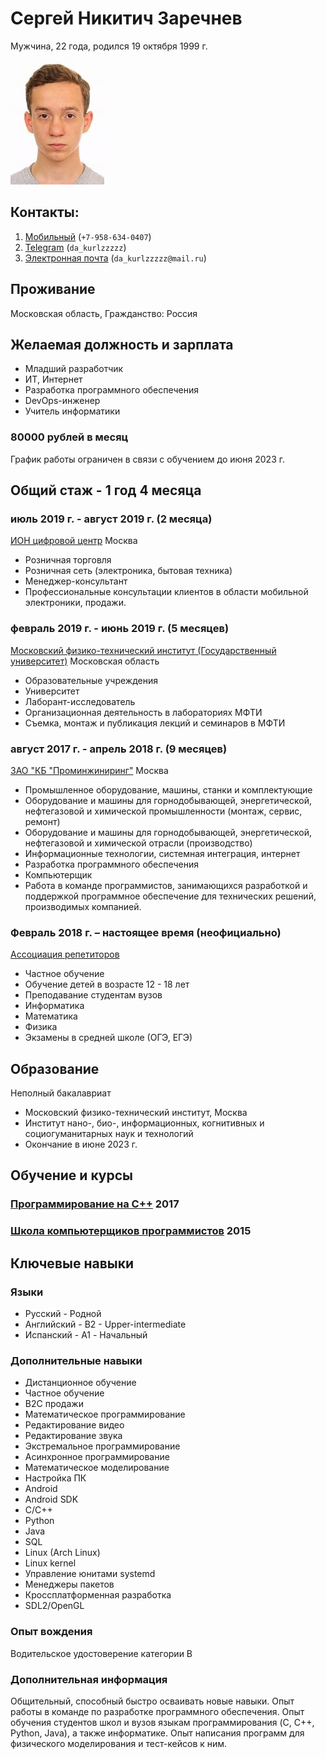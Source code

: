 # Сергей Никитич Заречнев

Мужчина, 22 года, родился 19 октября 1999 г.

![Фото](face.jpeg)

## Контакты:

1. [Мобильный](тел.:+7-958-634-0407) (`+7-958-634-0407`)
2. [Telegram](https://t.me/da_kurlzzzzz) (`da_kurlzzzzz`)
3. [Электронная почта](mailto:da_kurlzzzzz@mail.ru) (`da_kurlzzzzz@mail.ru`)

## Проживание

Московская область, Гражданство: Россия

## Желаемая должность и зарплата

* Младший разработчик
* ИТ, Интернет
* Разработка программного обеспечения
* DevOps-инженер
* Учитель информатики

### 80000 рублей в месяц

График работы ограничен в связи с обучением до июня 2023 г.

## Общий стаж - 1 год 4 месяца

### июль 2019 г. - август 2019 г. (2 месяца)

[ИОН цифровой центр](https://ноу-хау.рф/) Москва

* Розничная торговля
* Розничная сеть (электроника, бытовая техника)
* Менеджер-консультант
* Профессиональные консультации клиентов в области мобильной электроники,
  продажи.

### февраль 2019 г. - июнь 2019 г. (5 месяцев)

[Московский физико-технический институт (Государственный
университет)](https://mipt.ru) Московская область

* Образовательные учреждения
* Университет
* Лаборант-исследователь
* Организационная деятельность в лабораториях МФТИ
* Съемка, монтаж и публикация лекций и семинаров в МФТИ

### август 2017 г. - апрель 2018 г. (9 месяцев)

[ЗАО "КБ "Проминжиниринг"](https://www.tpstrogino.ru/residents/84) Москва

* Промышленное оборудование, машины, станки и комплектующие
* Оборудование и машины для горнодобывающей, энергетической, нефтегазовой и
  химической промышленности (монтаж, сервис, ремонт)
* Оборудование и машины для горнодобывающей, энергетической, нефтегазовой и
  химической отрасли (производство)
* Информационные технологии, системная интеграция, интернет
* Разработка программного обеспечения
* Компьютерщик
* Работа в команде программистов, занимающихся разработкой и поддержкой
  программное обеспечение для технических решений, производимых компанией.

### Февраль 2018 г. – настоящее время (неофициально)

[Ассоциация репетиторов](https://repetit.ru)

* Частное обучение
* Обучение детей в возрасте 12 - 18 лет
* Преподавание студентам вузов
* Информатика
* Математика
* Физика
* Экзамены в средней школе (ОГЭ, ЕГЭ)

## Образование

Неполный бакалавриат

* Московский физико-технический институт, Москва
* Институт нано-, био-, информационных, когнитивных и социогуманитарных наук
  и технологий
* Окончание в июне 2023 г.

## Обучение и курсы

### [Программирование на C++](https://www.specialist.ru) 2017

### [Школа компьютерщиков программистов](https://sf.misis.ru/abitur/pre-university-training/programmers-school) 2015

## Ключевые навыки

### Языки

* Русский - Родной
* Английский - B2 - Upper-intermediate
* Испанский - A1 - Начальный

### Дополнительные навыки

* Дистанционное обучение
* Частное обучение
* B2C продажи
* Математическое программирование
* Редактирование видео
* Редактирование звука
* Экстремальное программирование
* Асинхронное программирование
* Математическое моделирование
* Настройка ПК
* Android
* Android SDK
* С/С++
* Python
* Java
* SQL
* Linux (Arch Linux)
* Linux kernel
* Управление юнитами systemd
* Менеджеры пакетов
* Кроссплатформенная разработка
* SDL2/OpenGL

### Опыт вождения

Водительское удостоверение категории В

### Дополнительная информация

Общительный, способный быстро осваивать новые навыки. Опыт работы в команде по
разработке программного обеспечения. Опыт обучения студентов школ и вузов
языкам программирования (C, C++, Python, Java), а также информатике. Опыт
написания программ для физического моделирования и тест-кейсов к ним.

<!-- vim:set tw=78: -->

